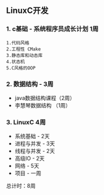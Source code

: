 ## LinuxC开发
### 1. c基础 - 系统程序员成长计划 1周
    1.代码风格
    2.工程性 CMake
    3.静态库和动态库
    4.状态机
    5.C风格的OOP
### 2. 数据结构 - 3周
- java数据结构课程（2周）
- 李慧琴数据结构 （1周）
### 3. LinuxC 4周
- 系统基础 - 2天
- 进程与并发 - 3天
- 线程与并发 - 2天
- 高级IO - 2天
- 网络 - 5天
- 项目 - 一周

总计时：8周
